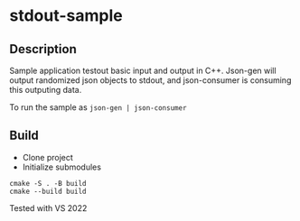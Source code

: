 # stdout-sample

## Description

Sample application testout basic input and output in C++.
Json-gen will output randomized json objects to stdout,
and json-consumer is consuming this outputing data.

To run the sample as
`json-gen | json-consumer`

## Build

- Clone project
- Initialize submodules

```
cmake -S . -B build
cmake --build build
```

Tested with VS 2022

